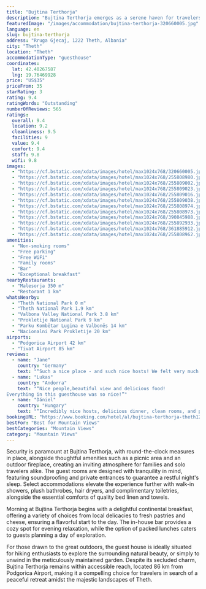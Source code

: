 ```yaml
---
title: "Bujtina Terthorja"
description: "Bujtina Terthorja emerges as a serene haven for travelers seeking the perfect blend of comfort and adventure, just 4 km away from the breathtaking Theth National Park."
featuredImage: "/images/accommodation/bujtina-terthorja-320660005.jpg"
language: en
slug: bujtina-terthorja
address: "Rruga Gjecaj, 1222 Theth, Albania"
city: "Theth"
location: "Theth"
accommodationType: "guesthouse"
coordinates:
  lat: 42.40267587
  lng: 19.76469928
price: "US$35"
priceFrom: 35
starRating: 3
rating: 9.4
ratingWords: "Outstanding"
numberOfReviews: 565
ratings:
  overall: 9.4
  location: 9.2
  cleanliness: 9.5
  facilities: 9
  value: 9.4
  comfort: 9.4
  staff: 9.8
  wifi: 9.8
images:
  - "https://cf.bstatic.com/xdata/images/hotel/max1024x768/320660005.jpg?k=255b28d134e54aabdd9555c1dd24a833c0e660ba37ef84a452cf36773863caf9&o=&hp=1"
  - "https://cf.bstatic.com/xdata/images/hotel/max1024x768/255808980.jpg?k=7e4a2cd144d1ed41c946ef1e5d82c9848a84624a9db42deffd3a6aa6eca636ff&o=&hp=1"
  - "https://cf.bstatic.com/xdata/images/hotel/max1024x768/255809002.jpg?k=6e2fa5ec94a570a90ee0675064d71fe28b7f727519deba083006eabc44cd2ab7&o=&hp=1"
  - "https://cf.bstatic.com/xdata/images/hotel/max1024x768/255809023.jpg?k=ebc8967ecdbe016fe68d24e94cd1a77b95ff081088463e6e305d65ba5ce93220&o=&hp=1"
  - "https://cf.bstatic.com/xdata/images/hotel/max1024x768/255809016.jpg?k=2c7e8292acd854159880d832d9f5aa78b96c3a7e9702b9404ecfbf4a52115836&o=&hp=1"
  - "https://cf.bstatic.com/xdata/images/hotel/max1024x768/255809038.jpg?k=80faa27defc425d75e41148f75527e6d529b4c1a333e7c22560ba7680353475b&o=&hp=1"
  - "https://cf.bstatic.com/xdata/images/hotel/max1024x768/255808974.jpg?k=76b08c99dc714e0485a03e2d6863ea05832e71edeefe3d9ef6b39e0eda9b9e06&o=&hp=1"
  - "https://cf.bstatic.com/xdata/images/hotel/max1024x768/255808973.jpg?k=ea7b4112a382ba5b754508deff4fce3f10495964bf92df502c9a8f2a304e4637&o=&hp=1"
  - "https://cf.bstatic.com/xdata/images/hotel/max1024x768/390845988.jpg?k=bd119653778dd42ffdd90ff154d6cb9fcb1a3821da31b6e1a9660a15a340236a&o=&hp=1"
  - "https://cf.bstatic.com/xdata/images/hotel/max1024x768/255892933.jpg?k=58023c0989f586d9dd5aa597ea0da147faf2e8082b6aca75215cd07ac4dd9690&o=&hp=1"
  - "https://cf.bstatic.com/xdata/images/hotel/max1024x768/361885912.jpg?k=f447045ff59cdb85c21f70e18c92694b1a5c5e817baf076d67cb25ca6fd665d7&o=&hp=1"
  - "https://cf.bstatic.com/xdata/images/hotel/max1024x768/255808962.jpg?k=ae70162057c1515ca4ca0beed541b422190670d8be01c727cd8150b0a9b5ba71&o=&hp=1"
amenities:
  - "Non-smoking rooms"
  - "Free parking"
  - "Free WiFi"
  - "Family rooms"
  - "Bar"
  - "Exceptional breakfast"
nearbyRestaurants:
  - "Malesorja 350 m"
  - "Restorant 1 km"
whatsNearby:
  - "Theth National Park 0 m"
  - "Theth National Park 1.9 km"
  - "Valbona Valley National Park 3.8 km"
  - "Prokletije National Park 9 km"
  - "Parku Kombëtar Lugina e Valbonës 14 km"
  - "Nacionalni Park Prokletije 20 km"
airports:
  - "Podgorica Airport 42 km"
  - "Tivat Airport 85 km"
reviews:
  - name: "Jane"
    country: "Germany"
    text: "“Such a nice place - and such nice hosts! We felt very much at home, being treated super well with very tasty home made food, a warm wood fire in the evening, spectacular views and always a smile and warm words from the hosts when talking to them...”"
  - name: "Lukas"
    country: "Andorra"
    text: "“Nice people,beautiful view and delicious food!
Everything in this guesthouse was so nice!”"
  - name: "Dániel"
    country: "Hungary"
    text: "“Incredibly nice hosts, delicious dinner, clean rooms, and perfect view to the surrounding mountains.”"
bookingURL: "https://www.booking.com/hotel/al/bujtina-terthorja-theth12.en-gb.html?aid=8035640"
bestFor: "Best for Mountain Views"
bestCategories: "Mountain Views"
category: "Mountain Views"
---
```


Security is paramount at Bujtina Terthorja, with round-the-clock measures in place, alongside thoughtful amenities such as a picnic area and an outdoor fireplace, creating an inviting atmosphere for families and solo travelers alike. The guest rooms are designed with tranquility in mind, featuring soundproofing and private entrances to guarantee a restful night's sleep. Select accommodations elevate the experience further with walk-in showers, plush bathrobes, hair dryers, and complimentary toiletries, alongside the essential comforts of quality bed linen and towels.

Morning at Bujtina Terthorja begins with a delightful continental breakfast, offering a variety of choices from local delicacies to fresh pastries and cheese, ensuring a flavorful start to the day. The in-house bar provides a cozy spot for evening relaxation, while the option of packed lunches caters to guests planning a day of exploration.

For those drawn to the great outdoors, the guest house is ideally situated for hiking enthusiasts to explore the surrounding natural beauty, or simply to unwind in the meticulously maintained garden. Despite its secluded charm, Bujtina Terthorja remains within accessible reach, located 86 km from Podgorica Airport, making it a compelling choice for travelers in search of a peaceful retreat amidst the majestic landscapes of Theth.
